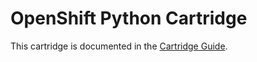 # OpenShift Python Cartridge
This cartridge is documented in the [Cartridge Guide](http://openshift.github.io/documentation/oo_cartridge_guide.html#python
).
